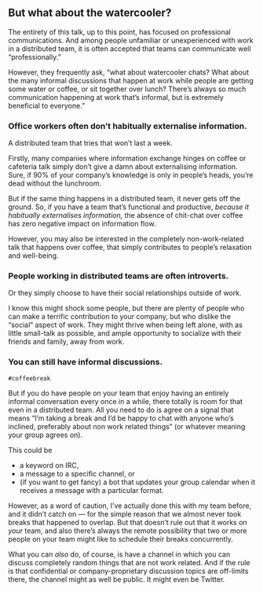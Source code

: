 ## But what about the watercooler?

<!-- Note -->
The entirety of this talk, up to this point, has focused on
professional communications. And among people unfamiliar or
unexperienced with work in a distributed team, it is often accepted
that teams can communicate well “professionally.” 

However, they frequently ask, “what about watercooler chats? What about
the many informal discussions that happen at work while people are
getting some water or coffee, or sit together over lunch? There’s
always so much communication happening at work that’s informal, but is
extremely beneficial to everyone.”


### Office workers often don’t habitually externalise information.
A distributed team that tries that won’t last a week.

<!-- Note -->
Firstly, many companies where information exchange hinges on coffee or
cafeteria talk simply don’t give a damn about externalising
information. Sure, if 90% of your company’s knowledge is only in
people’s heads, you’re dead without the lunchroom. 

But if the same thing happens in a distributed team, it never gets off
the ground. So, if you have a team that’s functional and productive,
*because it habitually externalises information,* the absence of
chit-chat over coffee has zero negative impact on information flow.

However, you may also be interested in the completely non-work-related
talk that happens over coffee, that simply contributes to people’s
relaxation and well-being.


### People working in distributed teams are often introverts.
Or they simply choose to have their social relationships outside of work.

<!-- Note -->
I know this might shock some people, but there are plenty of people
who can make a terrific contribution to your company, but who dislike
the “social” aspect of work. They might thrive when being left
alone, with as little small-talk as possible, and ample opportunity to
socialize with their friends and family, away from work.


### You can still have informal discussions.
`#coffeebreak` <!-- .element: class="fragment" -->

<!-- Note -->
But if you do have people on your team that enjoy having an entirely
informal conversation every once in a while, there totally is room for
that even in a distributed team. All you need to do is agree on a
signal that means “I’m taking a break and I’d be happy to chat with
anyone who’s inclined, preferably about non work related things” (or
whatever meaning your group agrees on). 

This could be

* a keyword on IRC,
* a message to a specific channel, or
* (if you want to get fancy) a bot that updates your group calendar
  when it receives a message with a particular format.

However, as a word of caution, I’ve actually done this with my team
before, and it didn’t catch on — for the simple reason that we almost
never took breaks that happened to overlap. But that doesn’t rule out
that it works on *your* team, and also there’s always the remote
possibility that two or more people on your team might like to
schedule their breaks concurrently.

What you can *also* do, of course, is have a channel in which you can
discuss completely random things that are not work related. And if the
rule is that confidential or company-proprietary discussion topics are
off-limits there, the channel might as well be public. It might even
be Twitter.
